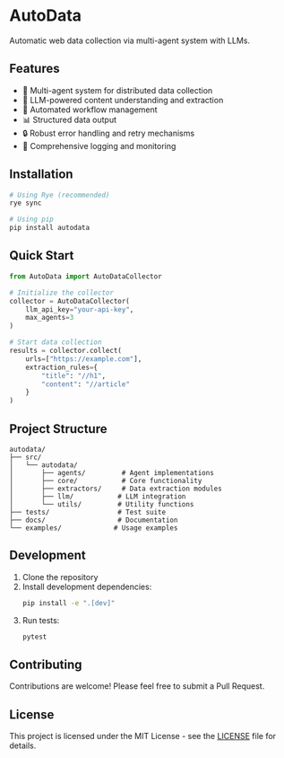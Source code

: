 # AutoData

Automatic web data collection via multi-agent system with LLMs.

## Features

- 🤖 Multi-agent system for distributed data collection
- 🧠 LLM-powered content understanding and extraction
- 🔄 Automated workflow management
- 📊 Structured data output
- 🔒 Robust error handling and retry mechanisms
- 📝 Comprehensive logging and monitoring

## Installation

```bash
# Using Rye (recommended)
rye sync

# Using pip
pip install autodata
```

## Quick Start

```python
from AutoData import AutoDataCollector

# Initialize the collector
collector = AutoDataCollector(
    llm_api_key="your-api-key",
    max_agents=3
)

# Start data collection
results = collector.collect(
    urls=["https://example.com"],
    extraction_rules={
        "title": "//h1",
        "content": "//article"
    }
)
```

## Project Structure

```
autodata/
├── src/
│   └── autodata/
│       ├── agents/         # Agent implementations
│       ├── core/           # Core functionality
│       ├── extractors/     # Data extraction modules
│       ├── llm/           # LLM integration
│       └── utils/         # Utility functions
├── tests/                 # Test suite
├── docs/                  # Documentation
└── examples/             # Usage examples
```

## Development

1. Clone the repository
2. Install development dependencies:
   ```bash
   pip install -e ".[dev]"
   ```
3. Run tests:
   ```bash
   pytest
   ```

## Contributing

Contributions are welcome! Please feel free to submit a Pull Request.

## License

This project is licensed under the MIT License - see the [LICENSE](LICENSE) file for details.


